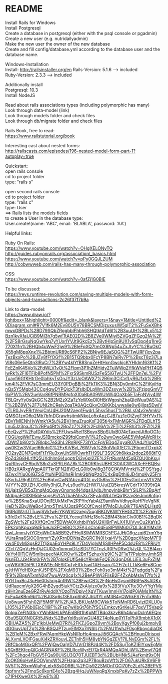 # README
Install Rails for Windows  
Install Postgresql  
Create a database in postgresql (either with the psql console or pgadmin)  
Create a new user (e.g. nutridailyadmin)  
Make the new user the owner of the new database    
Create and fill config/database.yml according to the database user and the database name.  

Windows-Installation  
Install: http://railsinstaller.org/en
Rails-Version: 5.1.6  --> included  
Ruby-Version: 2.3.3  --> included  

Additionally install  
Postgresql: 10.3  
Install NodeJS

Read about rails associations types (including polymorphic has many)  
Look through data-model (link)  
Look through models folder and check files  
Look through db/migrate folder and check files  

Rails Book, free to read:  
https://www.railstutorial.org/book  

Interesting cast about nested forms:  
http://railscasts.com/episodes/196-nested-model-form-part-1?autoplay=true  

Quickstart:  
open rails console  
cd to project folder  
type: "rails s"  

open second rails console  
cd to project folder  
type: "rails c"  
type: User  
==> Rails lists the models fields   
to create a User in the database type:  
User.create!(name: 'ABC', email: 'BLABLA', password: 'AA')  


Helpful links:  

Ruby On Rails:  
https://www.youtube.com/watch?v=OHgXELONyTQ  
http://guides.rubyonrails.org/association\_basics.html  
https://www.youtube.com/watch?v=pPy0GQJLZUM  
http://cobwwweb.com/rails-has-many-through-polymorphic-association  


CSS:  
https://www.youtube.com/watch?v=0afZj1G0BIE  


To be discussed:  
https://revs.runtime-revolution.com/saving-multiple-models-with-form-objects-and-transactions-2c26f37f7b9a


Link to data-model:  
https://www.draw.io/?lightbox=1&highlight=0000ff&edit=_blank&layers=1&nav=1&title=Untitled%20Diagram.xml#R7V1fk6M2Ev80U5V78BRCSMDjzuxuslW5qlT2%2FuSeXBhkmwxGBPDs%2BD79SQbZRggbbIFhbh6SHQtktdTd6l%2B3uuUH%2BLx5%2Bzn1kvXfaUCiB9MI3h7g5wfTtAE02D%2B8ZVe0WMiyi5ZVGgZFGzg2fA%2F%2FS8rGsuNqGwYkq7yYUxrlYVJt9GkcEz%2BvtHlpSn9UX1vSqDpq4q1IreG770X11n%2BHQb4uWwF2jw9%2BIeFqXQ7tmOX8Np54uZxJtvYC%2BuOkCX55gM8ppXnx1%2BbtmUR89cS6FP2%2BNjw9EJaSOG%2FTwURFj1cv2paTezBxxPo%2BJZy8fFfOGf%2B15TQ9bbx0FcYP8BN7aiRv7P%2BscT8z3j7LaVI8s06e5eQtn3lRuCr7%2BYw4klYfB8SnqZeHtHxnGwckjcKYHIdmf63Kf%2FcEZnlK45Vo%2FdWLV1vOt%2FIpm3P1hZMHidy2TuWWq2YfkWVePHT4Q5lwRk%2FI6TFib8PofN5PM%2FxrS9SkmRUSzFeS5iGTwU%2FFQn7eL%2FVTuayfi6GfKHtrGe0lahkyTsOnJY3zUoOAWX7%2B6m3CiCvfLyR6Jfxb%2BRrkm4i%2FVK7sC3mmEU33Y0PDgBBj%2FkTIK3%2BNj3Dy0mfrC%2FiKyiHqnQs5Y5Mgb43CCg4qwDYPQjckT3fslbIDLpWm3DZsxyw%2B%2FzjqoGmV76xP1A%2BV2ueVar86fPNRM9gfpXI0aBbA09WUhWj4OaXb5ETaFpNVjv4IWTBLQryYy0sQkGC%2B2M2zXZaTzYeWXqOl0HBrWgpshZbaQIeWuu9AS%2F%2BZ8W%2F7UNI2hCRelv2gaTA0AQcQkvCtQiKKbLwwalie0w6jIlqs5DwIVyTLR0JyyFRrtVeujCnU4HJ20M2aeg1FwdrL5hsv5husT%2BkLs04v2eAmkUQMSGfznO6p2Mb7bfnDGrawhsitmkNkoLo5xApzCJB7uz1cOtZygT3HYVxf%2BvYMIENhHyWmkYA5u%2BVHmuZruqKxF305tj4xFMnMGR%2FDqDLhT5Lnu5Jz3paJC%2BPu4Rt%2BpZz7%2B%2FcIl6A%2FTj%2F8h3%2FZI%2BcEeQvzP%2FafDAYdis%2FFUws45effSBqyxSBpSUIxB074eTaxedJt6pOG1cFOGUxgWkFEvwJS1BmckojZ99fqiCpmlV1%2Fo2wvOwoGAE5VMgAWcRHxJQWtZb8j0z%2Blqbc7eS3hL2RnRjKF73IYCcFqVEDq4ZgyaR07IAdJYloQfRTaw0K2w3VifaeI66phiG%2FxKiVByL76W7yk%2BqIVkjXfEC%2FbpmTDxpkXYO2syZCN7QvbtFt1YRu3xwUhSWlOwrhTH99LF3S9C9h6kks2rdoz2668tFOPpZd3G8HLt1fQ5UXdhlmGi4ugptrDi3y6pl2ZE%2FrtRumMd5qBZQU0bKsujQpRthsyCF9bdVS8p2uSPRL6AZ8k%2BORKhsUBHCS0AlCWCAXeFFBQBsiHB0zXARxgWgpA07TkrQFN28VDcLG0ib0wl8g3F8CfAVMVnrkj%2FOSYsgJBZwx1Ylu06IGZSi5YtuNiP0DIhsRj1mkGbNgPzoTC4xBgDthI6JD4moKy25FmbSyrhJ76gKD1%2FoBgbyCwNfAbzn4fGiLpvG585v%2FDGEvGmLmsVfV2MVJYY%2BUZHJCdWy3hjGLPvLs9udYu2HW7UJuiZQ5kresWCdrTX1399tQANUjajzGVB5qZmqMqCgwyOnxmolN4dgsIUyibJhnpylnbkBhrYSlLR%2BqArfMdbpaEOlIXI95bEspgsPi7CATbaFAhsXrZSFyJqWbLfeQq1KzaySeJmn8nfpgw%2BSKnaSxaUDOnj1EUkMxPw2RPYreYabAtZ9amWwVdhypXoHPfeVgNKHeD%2ByJWeBo43mx5TmUU3oz9P6C0fCwoHf7MoEiJuQik7T6ANDLHsd0f93RdWzr0TTuwjSVkfwErYKjWVOzxeg75ugIBKOVKWfYFHGCfff%2F26ErjYk3fcDxT%2BvLE%2Fvu%2FDLYccxqTNHz18o%2BM43bbtClv00B1%2BqDKZgSWc%2Fs2XXfQrCm75DWrA0XxhtbjiYa9U2Kli9rFwLX41UiVvvCu2KaYs3EPk2qhKpuxq9dE1ueJx3FCeIBO%2FAjLsCro6dEx8IPWM60rZQL3c8YlMx1AQwLJmmJytYGEgWhCbABB92yPHgRSlMWMRSC5PGJJHjG6gzzqj62rmY5gVUraRna6SiOC0mmrYZyXRrnDDNtaZbGRC1N0Hxai4V%2B0gpcXNzoM7F9vw4F0vMiSgsR2TfljSpaEqYHPs9LY7D4VjgIvM1jSlIHPeP5CdsUE8%2FRiUYZ2cl7ZQgVzHgDjJCU02m1omqxDfziSDt7YCTnzfJf0PvDRw2IjJzQL%2Bf4xp0kYt40ITjCW5mIbepecNAICROw%2BnTSzhuxVp9IC%2F1eT7PsIplnvJmhSRNsnEDJJ94Rm0rFA%2B7qlokEUfI5e8cYRHakFsQE263qnDGLLiEiL3uFxZIMcgW8V9O5PKTXBW1EcNESlCpTyEIDrtswf1AEhsaru%2Fj2cTLTkKe6Fp8CqegJtHWYdHBXznKJ5PIB%2FXqM931%2BncFoh0so3mM4kf%2Fqdgdq%2FafF9%2BqsATxmN2pf7wuAVz0cq1x%2BeAPlWj3FilsB2F4ZxAbMslwT7fo%2BYRTpxBcJ3uHie00s5rig4nfRW%2BFwrCB%2FjNnHvGysm6N6Pw8sADKxUdRapcmVgX26G4hB2yqd5iukYCtzZkAlylzx0a9x%2B3fVuXTte3OvYYgYMuz9Hr3nuEzeGRZrRvAiddXYOzoTNDpjv4XgVTKuw1mnHVI7ojdP0jAMs1tN%2FcFu4aKBm9bt%2BJ0Sq6sf3EAxpSh8ZJhUfYLnM3B4yOWhkES7FnTx9MnUo8waw5Psh02jF5M6FW%2FJA3JBKUqM9CWkk5ToNMnRD6LvlztDXLU0yL105%2FV6b0EjoC1l9F%2Fsp7wKbGt76h7fSCLEmkcytGrKejJF7qxVT5VapGBqIqqZeFIN3SryYWnBkHLkPAEnIBRt1hKpMfTBdo3kzvB6h4iknqDclrA6EQm05u9SQ01N0GRt5JNdx%2BwYoI6ssVwGU482T4pNup0YlToPhX9mbhX1dXOBIUAZA5%2Fz1kbUeMwD7Rj%2FKZJGpoZ9vm%2BovXgyPf06uj2bmplvBdGGiuvUpTZg%2BnBSQJPTzuyElMXx7rNSILj%2FAU1fwhJF0sgRboycdiaOK%2B1eM%2BxrFRwPAqmHkpWsNlRpHc4mxuJi56GQAcV%2BHnuqOlrispxiALXvmLXOlFGauXj4kZRXouvLZETnIh5HM8ybYNGqZEV17ILNvEGm%2FL%2BfCboMGixQR%2FWjQwOajVD7UVrD18PJd4K%2FD5SujToKZIEIYxwEgMykSQrBEKfcpQlCdAGINAKF%2BLRccWyrEI7QrR4AMQqADhLjW%2Bmvf7Q6%2Fc3hgo4FbGV5FQa90UiiSU3Q70TJUEBT3d%2BUbHNk5JAefkmjt9xONZcOKG6oHvAEOOVjmcW%2FHzgp2q3JP78puBzoVft%2FO67ukURkSV6F95V5T%2BxmWluFgLeIx5SsDD9BL%2FCjs922SMOnTGCl70Fc2Ld%2BEPVS5tpfnnr%2FmoSc6kortE4o%2Bzg4HqJuWNyqRgXmxbPqKy7zZx%2BPPWhc71PHXweGX%2FwE%3D
